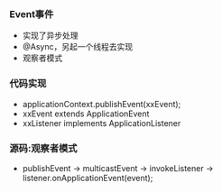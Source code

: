 ### Event事件
- 实现了异步处理
- @Async，另起一个线程去实现
- 观察者模式

### 代码实现 
- applicationContext.publishEvent(xxEvent); 
- xxEvent extends ApplicationEvent
- xxListener implements ApplicationListener<xxEvent>

### 源码:观察者模式
- publishEvent -> multicastEvent -> invokeListener -> listener.onApplicationEvent(event);

